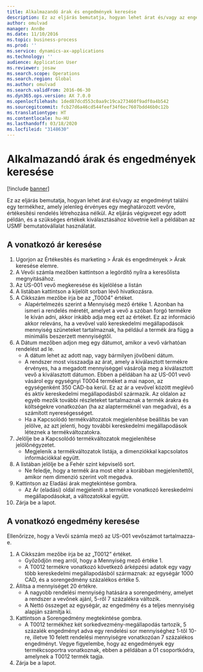 ```yaml
---
title: Alkalmazandó árak és engedmények keresése
description: Ez az eljárás bemutatja, hogyan lehet árat és/vagy az engedményt találni egy termékhez, amely jelenleg érvényes egy meghatározott vevőre, értékesítési rendelés létrehozása nélkül.
author: omulvad
manager: AnnBe
ms.date: 11/10/2016
ms.topic: business-process
ms.prod: ''
ms.service: dynamics-ax-applications
ms.technology: ''
audience: Application User
ms.reviewer: josaw
ms.search.scope: Operations
ms.search.region: Global
ms.author: omulvad
ms.search.validFrom: 2016-06-30
ms.dyn365.ops.version: AX 7.0.0
ms.openlocfilehash: 1ded87dcd553c0aa9c19ca273460f9adf0a4b542
ms.sourcegitcommit: fcb27d6a46cd544feef34f6ec7607bdd46b0c12b
ms.translationtype: HT
ms.contentlocale: hu-HU
ms.lasthandoff: 03/18/2020
ms.locfileid: "3148630"
---
```

# <a name="look-up-applicable-prices-and-discounts"></a>Alkalmazandó árak és engedmények keresése

[!include [banner](../../includes/banner.md)]

Ez az eljárás bemutatja, hogyan lehet árat és/vagy az engedményt találni egy termékhez, amely jelenleg érvényes egy meghatározott vevőre, értékesítési rendelés létrehozása nélkül. Az eljárás végigvezet egy adott példán, és a szükséges értékek kiválasztásához követnie kell a példában az USMF bemutatóvállalat használatát.


## <a name="find-the-applicable-price"></a>A vonatkozó ár keresése
1. Ugorjon az Értékesítés és marketing > Árak és engedmények > Árak keresése elemre.
2. A Vevői számla mezőben kattintson a legördítő nyílra a keresőlista megnyitásához.
3. Az US-001 vevő megkeresése és kijelölése a listán
4. A listában kattintson a kijelölt sorban lévő hivatkozásra.
5. A Cikkszám mezőbe írja be az „T0004” értéket.
    * Alapértelmezés szerint a Mennyiség mező értéke 1. Azonban ha ismeri a rendelés méretét, amelyet a vevő a szóban forgó termékre le kíván adni, akkor inkább adja meg ezt az értéket. Ez az információ akkor releváns, ha a vevővel való kereskedelmi megállapodások mennyiség szüneteket tartalmaznak, ha például a termék ára függ a minimális beszerzett mennyiségtől.  
6. A Dátum mezőben adjon meg egy dátumot, amikor a vevő várhatóan rendelést ad le. 
    * A dátum lehet az adott nap, vagy bármilyen jövőbeni dátum.  
    * A rendszer most visszaadja az árat, amely a kiválasztott termékre érvényes, ha a megadott mennyiséggel vásárolja meg a kiválasztott vevő a kiválasztott dátumon. Ebben a példában ha az US-001 vevő vásárol egy egységnyi T0004 terméket a mai napon, az egységenként 350 CAD-ba kerül. Ez az ár a vevővel között meglévő és aktív kereskedelmi megállapodásból származik.      Az oldalon az egyéb mezők további részleteket tartalmaznak a termék árakra és költségekre vonatkozóan (ha az alapterméknél van megadva), és a számított nyereségességet.  
    * Ha a Kapcsolódó termékváltozatok megjelenítése beállítás be van jelölve, az azt jelenti, hogy további kereskedelmi megállapodások léteznek a termékváltozatokra.  
7. Jelölje be a Kapcsolódó termékváltozatok megjelenítése jelölőnégyzetet.
    * Megjelenik a termékváltozatok listája, a dimenziókkal kapcsolatos információkkal együtt.  
8. A listában jelölje be a Fehér színt képviselő sort.
    * Ne feledje, hogy a termék ára most eltér a korábban megjelenítettől, amikor nem dimenzió szerint volt megadva.  
9. Kattintson az Eladási árak megtekintése gombra.
    * Az Ár (eladási) oldal megjeleníti a termékre vonatkozó kereskedelmi megállapodásokat, a változatokkal együtt.  
10. Zárja be a lapot.

## <a name="find-the-applicable-discount"></a>A vonatkozó engedmény keresése
Ellenőrizze, hogy a Vevői számla mező az US-001 vevőszámot tartalmazza-e.   
1. A Cikkszám mezőbe írja be az „T0012” értéket.
    * Győződjön meg arról, hogy a Mennyiség mező értéke 1.  
    * A T0012 termékre vonatkozó következő árképzési adatok egy vagy több kereskedelmi megállapodásból származnak: az egységár 1000 CAD, és a sorengedmény százalékos értéke 5.  
2. Állítsa a mennyiséget 20 értékre.
    * A nagyobb rendelési mennyiség hatására a sorengedmény, amelyet a rendszer a vevőnek ajánl, 5-ről 7 százalékra változik.  
    * A Nettó összeget az egységár, az engedmény és a teljes mennyiség alapján számítja ki.  
3. Kattintson a Sorengedmény megtekintése gombra.
    * A T0012 termékhez két sorkedvezmény-megállapodás tartozik, 5 százalék engedményt adva egy rendelési sor mennyiséghez 1-től 10-re, illetve 10 felett rendelési mennyiségre vonatkozóan 7 százalékos engedményt. Vegye figyelembe, hogy az engedmények egy termékcsoportra vonatkoznak, ebben a példában a 01 csoportkódra, amelynek a T0012 termék tagja.  
4. Zárja be a lapot.

